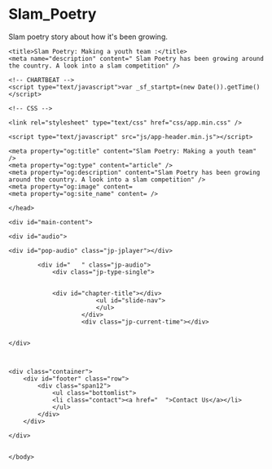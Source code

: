 # Slam_Poetry

Slam poetry story about how it's been growing.

<html lang="en">

<head>
	<meta name="viewport" content="width=device-width, initial-scale=1.1, minimum-scale=1.1, maximum-scale=1.1" />
    <meta http-equiv="content-type" content="text/html; charset=utf-8" />

	<title>Slam Poetry: Making a youth team :</title> 
	<meta name="description" content=" Slam Poetry has been growing around the country. A look into a slam competition" />

	<!-- CHARTBEAT -->
    <script type="text/javascript">var _sf_startpt=(new Date()).getTime()</script>
    
    <!-- CSS -->
    
    <link rel="stylesheet" type="text/css" href="css/app.min.css" />
    
    <script type="text/javascript" src="js/app-header.min.js"></script>

	<meta property="og:title" content="Slam Poetry: Making a youth team" />
	<meta property="og:type" content="article" />
	<meta property="og:description" content="Slam Poetry has been growing around the country. A look into a slam competition" />
	<meta property="og:image" content=
	<meta property="og:site_name" content= />
	
	</head>
<body id="top">
    
    <div id="main-content">
    
    <div id="audio">
    
    <div id="pop-audio" class="jp-jplayer"></div>
		
			<div id="   " class="jp-audio">
				<div class="jp-type-single">
				
				
				<div id="chapter-title"></div>
							<ul id="slide-nav">
							</ul>
						</div>
						<div class="jp-current-time"></div>
	
    
    </div>
    
    
    
    <div class="container">
        <div id="footer" class="row">
            <div class="span12">
            	<ul class="bottomlist">
            	<li class="contact"><a href="  ">Contact Us</a></li>
            	</ul>
            </div>
        </div>
        
    </div>
    
    
    </body>
    
    

    
